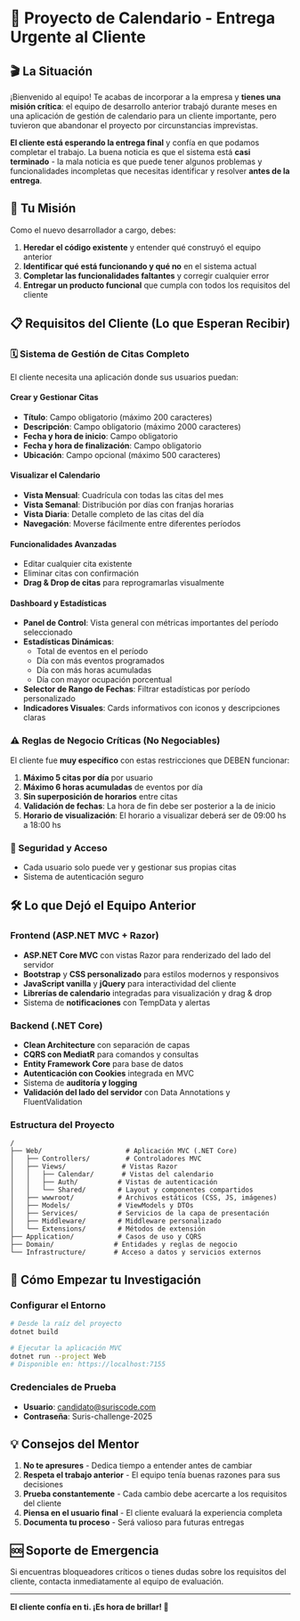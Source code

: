# 📅 Proyecto de Calendario - Entrega Urgente al Cliente

## 🎬 La Situación
¡Bienvenido al equipo! Te acabas de incorporar a la empresa y **tienes una misión crítica**: el equipo de desarrollo anterior trabajó durante meses en una aplicación de gestión de calendario para un cliente importante, pero tuvieron que abandonar el proyecto por circunstancias imprevistas.

**El cliente está esperando la entrega final** y confía en que podamos completar el trabajo. La buena noticia es que el sistema está **casi terminado** - la mala noticia es que puede tener algunos problemas y funcionalidades incompletas que necesitas identificar y resolver **antes de la entrega**.

## 🎯 Tu Misión
Como el nuevo desarrollador a cargo, debes:
1. **Heredar el código existente** y entender qué construyó el equipo anterior
2. **Identificar qué está funcionando y qué no** en el sistema actual
3. **Completar las funcionalidades faltantes** y corregir cualquier error
4. **Entregar un producto funcional** que cumpla con todos los requisitos del cliente

## 📋 Requisitos del Cliente (Lo que Esperan Recibir)

### 🗓️ Sistema de Gestión de Citas Completo
El cliente necesita una aplicación donde sus usuarios puedan:

#### Crear y Gestionar Citas
- **Título**: Campo obligatorio (máximo 200 caracteres)
- **Descripción**: Campo obligatorio (máximo 2000 caracteres)  
- **Fecha y hora de inicio**: Campo obligatorio
- **Fecha y hora de finalización**: Campo obligatorio
- **Ubicación**: Campo opcional (máximo 500 caracteres)

#### Visualizar el Calendario
- **Vista Mensual**: Cuadrícula con todas las citas del mes
- **Vista Semanal**: Distribución por días con franjas horarias
- **Vista Diaria**: Detalle completo de las citas del día
- **Navegación**: Moverse fácilmente entre diferentes períodos

#### Funcionalidades Avanzadas
- Editar cualquier cita existente
- Eliminar citas con confirmación
- **Drag & Drop de citas** para reprogramarlas visualmente

#### Dashboard y Estadísticas
- **Panel de Control**: Vista general con métricas importantes del período seleccionado
- **Estadísticas Dinámicas**: 
  - Total de eventos en el período
  - Día con más eventos programados
  - Día con más horas acumuladas
  - Día con mayor ocupación porcentual
- **Selector de Rango de Fechas**: Filtrar estadísticas por período personalizado
- **Indicadores Visuales**: Cards informativos con iconos y descripciones claras

### ⚠️ Reglas de Negocio Críticas (No Negociables)
El cliente fue **muy específico** con estas restricciones que DEBEN funcionar:

1. **Máximo 5 citas por día** por usuario
2. **Máximo 6 horas acumuladas** de eventos por día
3. **Sin superposición de horarios** entre citas
4. **Validación de fechas**: La hora de fin debe ser posterior a la de inicio
5. **Horario de visualización**: El horario a visualizar deberá ser de 09:00 hs a 18:00 hs

### 🔐 Seguridad y Acceso
- Cada usuario solo puede ver y gestionar sus propias citas
- Sistema de autenticación seguro

## 🛠️ Lo que Dejó el Equipo Anterior

### Frontend (ASP.NET MVC + Razor)
- **ASP.NET Core MVC** con vistas Razor para renderizado del lado del servidor
- **Bootstrap** y **CSS personalizado** para estilos modernos y responsivos
- **JavaScript vanilla** y **jQuery** para interactividad del cliente
- **Librerías de calendario** integradas para visualización y drag & drop
- Sistema de **notificaciones** con TempData y alertas

### Backend (.NET Core)
- **Clean Architecture** con separación de capas
- **CQRS con MediatR** para comandos y consultas
- **Entity Framework Core** para base de datos
- **Autenticación con Cookies** integrada en MVC
- Sistema de **auditoría y logging**
- **Validación del lado del servidor** con Data Annotations y FluentValidation

### Estructura del Proyecto
```
/
├── Web/                     # Aplicación MVC (.NET Core)
│   ├── Controllers/         # Controladores MVC
│   ├── Views/              # Vistas Razor
│   │   ├── Calendar/       # Vistas del calendario
│   │   ├── Auth/          # Vistas de autenticación
│   │   └── Shared/        # Layout y componentes compartidos
│   ├── wwwroot/           # Archivos estáticos (CSS, JS, imágenes)
│   ├── Models/            # ViewModels y DTOs
│   ├── Services/          # Servicios de la capa de presentación
│   ├── Middleware/        # Middleware personalizado
│   └── Extensions/        # Métodos de extensión
├── Application/           # Casos de uso y CQRS
├── Domain/               # Entidades y reglas de negocio
└── Infrastructure/       # Acceso a datos y servicios externos
```

## 🚀 Cómo Empezar tu Investigación

### Configurar el Entorno
```bash
# Desde la raíz del proyecto
dotnet build

# Ejecutar la aplicación MVC
dotnet run --project Web
# Disponible en: https://localhost:7155
```

### Credenciales de Prueba
- **Usuario**: candidato@suriscode.com
- **Contraseña**: Suris-challenge-2025

## 💡 Consejos del Mentor

1. **No te apresures** - Dedica tiempo a entender antes de cambiar
2. **Respeta el trabajo anterior** - El equipo tenía buenas razones para sus decisiones
3. **Prueba constantemente** - Cada cambio debe acercarte a los requisitos del cliente
4. **Piensa en el usuario final** - El cliente evaluará la experiencia completa
5. **Documenta tu proceso** - Será valioso para futuras entregas

## 🆘 Soporte de Emergencia
Si encuentras bloqueadores críticos o tienes dudas sobre los requisitos del cliente, contacta inmediatamente al equipo de evaluación.

---
**El cliente confía en ti. ¡Es hora de brillar! 🌟**

